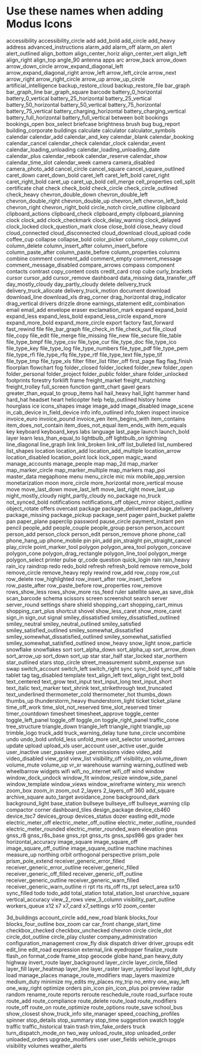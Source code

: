 # Use these names when adding Modus Icons

accessibility
accessibility_circle
add
add_bold
add_circle
add_heavy
address
advanced_instructions
alarm_add
alarm_off
alarm_on
alert
alert_outlined
align_bottom
align_center_horiz
align_center_vert
align_left
align_right
align_top
angle_90
antenna
apps
arc
arrow_back
arrow_down
arrow_down_circle
arrow_expand_diagonal_left
arrow_expand_diagonal_right
arrow_left
arrow_left_circle
arrow_next
arrow_right
arrow_right_circle
arrow_up
arrow_up_circle
artificial_intelligence
backup_restore_cloud
backup_restore_file
bar_graph
bar_graph_line
bar_graph_square
barcode
battery_0_horizontal
battery_0_vertical
battery_25_horizontal
battery_25_vertical
battery_50_horizontal
battery_50_vertical
battery_75_horizontal
battery_75_vertical
battery_charging_horizontal
battery_charging_vertical
battery_full_horizontal
battery_full_vertical
between
bolt
bookings
bookings_open
box_select
briefcase
brightness
brush
bug
bug_report
building_corporate
buildings
calculate
calculator
calculator_symbols
calendar
calendar_add
calendar_and_key
calendar_blank
calendar_booking
calendar_cancel
calendar_check
calendar_clock
calendar_event
calendar_loading_unloading
calendar_loading_unloading_date
calendar_plus
calendar_rebook
calendar_reserve
calendar_show
calendar_time_slot
calendar_week
camera
camera_disabled
camera_photo_add
cancel_circle
cancel_square
cancel_square_outlined
caret_down
caret_down_bold
caret_left
caret_left_bold
caret_right
caret_right_bold
caret_up
caret_up_bold
cell_merge
cell_properties
cell_split
certificate
chat
check
check_bold
check_circle
check_circle_outlined
check_heavy
chevron_double_down
chevron_double_left
chevron_double_right
chevron_double_up
chevron_left
chevron_left_bold
chevron_right
chevron_right_bold
circle_notch
circle_outline
clipboard
clipboard_actions
clipboard_check
clipboard_empty
clipboard_planning
clock
clock_add
clock_checkmark
clock_delay_warning
clock_delayed
clock_locked
clock_question_mark
close
close_bold
close_heavy
cloud
cloud_connected
cloud_disconnected
cloud_download
cloud_upload
code
coffee_cup
collapse
collapse_bold
color_picker
column_copy
column_cut
column_delete
column_insert_after
column_insert_before
column_paste_after
column_paste_before
column_properties
columns
combine
comment
comment_add
comment_empty
comment_message
comment_message_disabled
compare_arrows
compass
component
contacts
contrast
copy_content
costs
credit_card
crop
cube
curly_brackets
cursor
cursor_add
cursor_remove
dashboard
data_missing
data_transfer_off
day_mostly_cloudy
day_partly_cloudy
delete
delivery_truck
delivery_truck_allocate
delivery_truck_motion
document
download
download_line
download_xls
drag_corner
drag_horizontal
drag_indicator
drag_vertical
drivers
drizzle
drone
earnings_statement
edit_combination
email
email_add
envelope
eraser
exclamation_mark
expand
expand_bold
expand_less
expand_less_bold
expand_less_circle
expand_more
expand_more_bold
expand_more_circle
export
factory
fast_forward
fast_rewind
file
file_bar_graph
file_check_in
file_check_out
file_cloud
file_copy
file_edit
file_merge
file_missing
file_new
file_secure
file_table
file_type_bmpf
file_type_csv
file_type_cur
file_type_doc
file_type_ico
file_type_key
file_type_log
file_type_numbers
file_type_pdf
file_type_pem
file_type_rfi
file_type_rfq
file_type_rtf
file_type_text
file_type_tif
file_type_tmp
file_type_xls
filter
filter_list
filter_off
first_page
flag
flag_finish
floorplan
flowchart
fog
folder_closed
folder_locked
folder_new
folder_open
folder_personal
folder_project
folder_public
folder_share
folder_unlocked
footprints
forestry
forklift
frame
freight_market
freight_matching
freight_trolley
full_screen
function
gantt_chart
gavel
gears
greater_than_equal_to
group_items
hail
hail_heavy
hail_light
hammer
hand
hard_hat
headset
heart
helicopter
help
help_outlined
history
home
hourglass
ice
icons_shapes
image
image_add
image_disabled
image_scene
in_cab_device
in_field_device
info
info_outlined
info_token
inspect
invoice
invoice_euro
invoice_pound
invoice_yen
item_begins_with
item_contains
item_does_not_contain
item_does_not_equal
item_ends_with
item_equals
key
keyboard
keyboard_keys
labs
language
last_page
launch
launch_bold
layer
learn
less_than_equal_to
lightbulb_off
lightbulb_on
lightning
line_diagonal
line_graph
link
link_broken
link_off
list_bulleted
list_numbered
list_shapes
location
location_add
location_add_multiple
location_arrow
location_disabled
location_point
lock
lock_open
magic_wand
manage_accounts
manage_people
map
map_2d
map_marker
map_marker_circle
map_marker_multiple
map_markers
map_poi
master_data
megaphone
menu
menu_circle
mic
mix
mobile_app_version
monetarization
moon
more_circle
more_horizontal
more_vertical
mouse
move
move_last_down
move_last_left
move_last_right
move_last_up
night_mostly_cloudy
night_partly_cloudy
no_package
no_truck
not_synced_bold
notifications
notifications_off
object_mirror
object_outline
object_rotate
offers
overcast
package
package_delivered
package_delivery
package_missing
package_pickup
package_sent
pager
paint_bucket
palette
pan
paper_plane
paperclip
password
pause_circle
payment_instant
pen
pencil
people_add
people_couple
people_group
person
person_account
person_add
person_clock
person_edit
person_remove
phone
phone_call
phone_hang_up
phone_mobile
pin
pin_add
pin_straight
pin_straight_cancel
play_circle
point_marker_tool
polygon
polygon_area_tool
polygon_concave
polygon_cone
polygon_drag_rectangle
polygon_line_tool
polygon_merge
polygon_select
printer
pulse
qr_code
question
quick_login
rain
rain_heavy
rain_icy
raindrop
redo
redo_bold
refresh
refresh_bold
remove
remove_bold
remove_circle
remove_heavy
reply
rewind
row_add
row_copy
row_cut
row_delete
row_highlighted
row_insert_after
row_insert_before
row_paste_after
row_paste_before
row_properties
row_remove
rows_show_less
rows_show_more
rss_feed
ruler
satellite
save_as
save_disk
scan_barcode
schema
scissors
screen
screenshot
search
server
server_round
settings
share
shield
shopping_cart
shopping_cart_minus
shopping_cart_plus
shortcut
shovel
show_less_caret
show_more_caret
sign_in
sign_out
signal
smiley_dissatisfied
smiley_dissatisfied_outlined
smiley_neutral
smiley_neutral_outlined
smiley_satisfied
smiley_satisfied_outlined
smiley_somewhat_dissatisfied
smiley_somewhat_dissatisfied_outlined
smiley_somewhat_satisfied
smiley_somewhat_satisfied_outlined
snow_heavy
snow_light
snow_particle
snowflake
snowflakes
sort
sort_alpha_down
sort_alpha_up
sort_arrow_down
sort_arrow_up
sort_down
sort_up
star
star_half
star_locked
star_northern
star_outlined
stars
stop_circle
street_measurement
submit_expense
sun
swap
switch_account
switch_left
switch_right
sync
sync_bold
sync_off
table
tablet
tag
tag_disabled
template
text_align_left
text_align_right
text_bold
text_centered
text_grow
text_input
text_input_long
text_input_short
text_italic
text_marker
text_shrink
text_strikethrough
text_truncated
text_underlined
thermometer_cold
thermometer_hot
thumbs_down
thumbs_up
thunderstorm_heavy
thunderstorm_light
ticket
ticket_plane
time_off_work
time_slot_not_reserved
time_slot_reserved
timer
timer_countdown
timesheet
timesheet_approve
toggle_center
toggle_left_panel
toggle_off
toggle_on
toggle_right_panel
traffic_cone
tree_structure
triangle_down
triangle_left
triangle_right
triangle_up
trimble_logo
truck_add
truck_warning_delay
tune
tune_circle
uncombine
undo
undo_bold
unfold_less
unfold_more
unit_selector
unsorted_arrows
update
upload
upload_xls
user_account
user_active
user_guide
user_inactive
user_passkey
user_permissions
video
video_add
video_disabled
view_grid
view_list
visibility_off
visibility_on
volume_down
volume_mute
volume_up
vr_xr
warehouse
warning
warning_outlined
web
wheelbarrow
widgets
wifi
wifi_no_internet
wifi_off
wind
window
window_dock_undock
window_fit
window_resize
window_side_panel
window_template
window_views
window_wireframe
wintery_mix
wrench
zoom_box
zoom_in
zoom_out
2_layers
2_layers_off
360
add_square
archive_square
auto_target
avoidance_zone
background_dark
background_light
base_station
bullseye
bullseye_off
bullseye_warning
clip
compactor
corner
dashboard_tiles
design_package
device_cb460
device_tsc7
devices_group
devices_status
dozer
easting
edit_mode
electric_meter_off
electric_meter_off_outline
electric_meter_outline_rounded
electric_meter_rounded
electric_meter_rounded_warn
elevation
gnss
gnss_r8
gnss_r8s_base
gnss_rpt
gnss_rts
gnss_sps986
gps
grader
hex
horizontal_accuracy
image_square
image_square_off
image_square_off_outline
image_square_outline
machine
machines
measure_up
northing
orbit
orthogonal
perspective
prism_pole
prism_pole_extend
receiver_generic_error_filled
receiver_generic_error_outline
receiver_generic_filled
receiver_generic_off_filled
receiver_generic_off_outline
receiver_generic_outline
receiver_generic_warn_filled
receiver_generic_warn_outline
ri
rpt
rts
rts_off
rts_rpt
select_area
sx10
sync_filled
todo
todo_add
total_station
total_station_lost
unarchive_square
vertical_accuracy
view_2_rows
view_3_column
visibility_part_outline
workers_queue
x12
x7
x7_card
x7_settings
xr10
zoom_center

3d_buildings
account_circle
add_new_road
blank
blocks_four
blocks_four_outline
box_zoom
car
car_front
change_start_time
checkbox_checked
checkbox_unchecked
chevron
circle
circle_dot
circle_dot_outline
circle_play
cluster
company_administration
configuration_management
crow_fly
disk
dispatch
driver
driver_groups
edit
edit_line
edit_road
expression
external_link
eyedropper
finalize_route
flash_on
format_code
frame_stop
geocode
globe
hand_pan
heavy_duty
highway
invert_route
layer_background
layer_circle
layer_circle_filled
layer_fill
layer_heatmap
layer_line
layer_raster
layer_symbol
layout
light_duty
load
manage_places
manage_route_modifiers
map_layers
maximize
medium_duty
minimize
my_edits
my_places
my_trip
no_entry
one_way_left
one_way_right
optimize
orders
pin_icon
pin_icon_plus
poi
preview
radar
random
rename_route
reports
reroute
reschedule_route
road_surface
route
route_add
route_compliance
route_delete
route_load
route_modifiers
route_off
route_on
route_optimize
route_options
route_save
school_bus
show_closest
show_truck_info
site_manager
speed_coaching_profiles
spinner
stop_details
stop_summary
stop_time
suggestion
swatch
toggle
traffic
traffic_historical
train
trash
trim_fake_orders
truck
turn_dispatch_mode_on
two_way
unload_route_stop
unloaded_order
unloaded_orders
upgrade_modifiers
user
user_fields
vehicle_groups
visibility
volumes
weather_alerts
